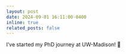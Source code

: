 ```yaml
---
layout: post
date: 2024-09-01 16:11:00-0400
inline: true
related_posts: false
---
```


I’ve started my PhD journey at UW-Madison! :tada:
